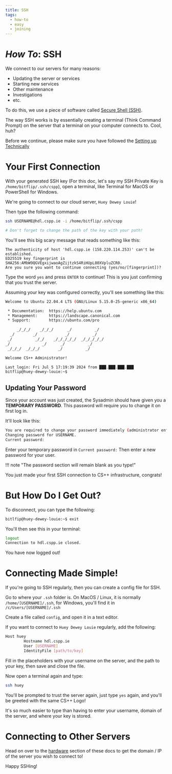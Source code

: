 ```yaml
---
title: SSH
tags:
  - how-to
  - easy
  - joining
---
```

# *How To*: SSH

We connect to our servers for many reasons:
- Updating the server or services
- Starting new services
- Other maintenance
- Investigations
- etc.

To do this, we use a piece of software called [Secure Shell (SSH)](https://en.wikipedia.org/wiki/Secure_Shell).

The way SSH works is by essentially creating a terminal (Think Command Prompt) on the server that a terminal on your computer connects to. Cool, huh?

Before we continue, please make sure you have followed the [Setting up Technically](./joining-committee.md)

# Your First Connection
With your generated SSH key (For this doc, let's say my SSH Private Key is `/home/bitflip/.ssh/cspp`), open a terminal, like Terminal for MacOS or PowerShell for Windows.

We're going to connect to our cloud server, `Huey Dewey Louie`!

Then type the following command:
```bash
ssh USERNAME@hdl.cspp.ie -i /home/bitflip/.ssh/cspp

# Don't forget to change the path of the key with your path!
```

You'll see this big scary message that reads something like this:
```
The authenticity of host 'hdl.cspp.ie (158.220.114.253)' can't be established.
ED25519 key fingerprint is SHA256:AMbW9QGVEgxijwaoAgZijtzkS4RiHUpL80XVpluZCR0.
Are you sure you want to continue connecting (yes/no/[fingerprint])?
```

Type the word `yes` and press `ENTER` to continue! This is you just confirming that you trust the server.

Assuming your key was configured correctly, you'll see something like this:
```bash
Welcome to Ubuntu 22.04.4 LTS (GNU/Linux 5.15.0-25-generic x86_64)

 * Documentation:  https://help.ubuntu.com
 * Management:     https://landscape.canonical.com
 * Support:        https://ubuntu.com/pro

     _/_/_/    _/_/_/      _/          _/
  _/        _/            _/          _/
 _/          _/_/    _/_/_/_/_/  _/_/_/_/_/
_/              _/      _/          _/
 _/_/_/  _/_/_/        _/          _/

Welcome CS++ Administrator!

Last login: Fri Jul 5 17:19:39 2024 from ███.███.███.███
bitflip@huey-dewey-louie:~$
```

## Updating Your Password
Since your account was just created, the Sysadmin should have given you a **TEMPORARY PASSWORD**. This password will require you to change it on first log in.

It'll look like this:
```bash
You are required to change your password immediately (administrator enforced).
Changing password for USERNAME.
Current password:
```

Enter your temporary password in `Current password:`
Then enter a new password for your user.

!!! note "The password section will remain blank as you type!"

You just made your first SSH connection to CS++ infrastructure, congrats!

# But How Do I Get Out?
To disconnect, you can type the following:
```bash
bitlfip@huey-dewey-louie:~$ exit
```

You'll then see this in your terminal:
```bash
logout
Connection to hdl.cspp.ie closed.
```

You have now logged out!

# Connecting Made Simple!
If you're going to SSH regularly, then you can create a config file for SSH.

Go to where your `.ssh` folder is. On MacOS / Linux, it is normally `/home/[USERNAME]/.ssh`, for Windows, you'll find it in `/c/Users/[USERNAME]/.ssh`

Create a file called `config`, and open it in a text editor.

If you want to connect to `Huey Dewey Louie` regularly, add the following:
```bash
Host huey
        Hostname hdl.cspp.ie
        User [USERNAME]
        IdentityFile [path/to/key]
```
Fill in the placeholders with your username on the server, and the path to your key, then save and close the file.

Now open a terminal again and type:
```bash
ssh huey
```

You'll be prompted to trust the server again, just type `yes` again, and you'll be greeted with the same CS++ Logo!

It's so much easier to type than having to enter your username, domain of the server, and where your key is stored.

# Connecting to Other Servers
Head on over to the [hardware](../hardware/index.md) section of these docs to get the domain / IP of the server you wish to connect to!

Happy SSHing!
